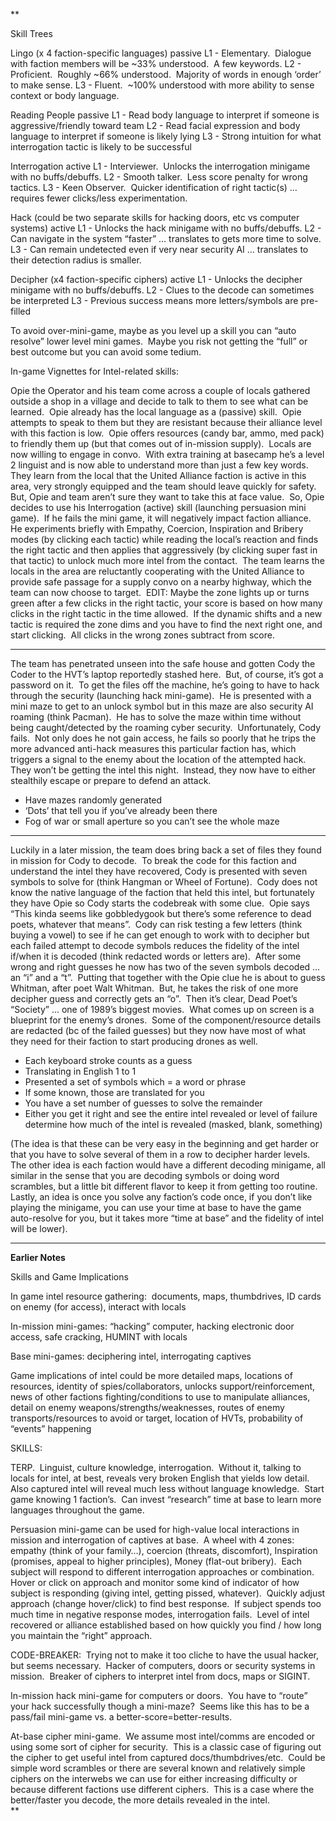 **

Skill Trees

Lingo (x 4 faction-specific languages) passive
L1 - Elementary.  Dialogue with faction members will be ~33% understood.  A few keywords.
L2 - Proficient.  Roughly ~66% understood.  Majority of words in enough ‘order’ to make sense.
L3 - Fluent.  ~100% understood with more ability to sense context or body language.

Reading People passive
L1 - Read body language to interpret if someone is aggressive/friendly toward team
L2 - Read facial expression and body language to interpret if someone is likely lying
L3 - Strong intuition for what interrogation tactic is likely to be successful

Interrogation active
L1 - Interviewer.  Unlocks the interrogation minigame with no buffs/debuffs.
L2 - Smooth talker.  Less score penalty for wrong tactics.
L3 - Keen Observer.  Quicker identification of right tactic(s) … requires fewer clicks/less experimentation.

Hack (could be two separate skills for hacking doors, etc vs computer systems) active
L1 - Unlocks the hack minigame with no buffs/debuffs.
L2 - Can navigate in the system “faster” … translates to gets more time to solve.
L3 - Can remain undetected even if very near security AI … translates to their detection radius is smaller.

Decipher (x4 faction-specific ciphers) active
L1 - Unlocks the decipher minigame with no buffs/debuffs.
L2 - Clues to the decode can sometimes be interpreted
L3 - Previous success means more letters/symbols are pre-filled

To avoid over-mini-game, maybe as you level up a skill you can “auto resolve” lower level mini games.  Maybe you risk not getting the “full” or best outcome but you can avoid some tedium.

In-game Vignettes for Intel-related skills:

Opie the Operator and his team come across a couple of locals gathered outside a shop in a village and decide to talk to them to see what can be learned.  Opie already has the local language as a (passive) skill.  Opie attempts to speak to them but they are resistant because their alliance level with this faction is low.  Opie offers resources (candy bar, ammo, med pack) to friendly them up (but that comes out of in-mission supply).  Locals are now willing to engage in convo.  With extra training at basecamp he’s a level 2 linguist and is now able to understand more than just a few key words.  They learn from the local that the United Alliance faction is active in this area, very strongly equipped and the team should leave quickly for safety.  But, Opie and team aren’t sure they want to take this at face value.  So, Opie decides to use his Interrogation (active) skill (launching persuasion mini game).  If he fails the mini game, it will negatively impact faction alliance.  He experiments briefly with Empathy, Coercion, Inspiration and Bribery modes (by clicking each tactic) while reading the local’s reaction and finds the right tactic and then applies that aggressively (by clicking super fast in that tactic) to unlock much more intel from the contact.  The team learns the locals in the area are reluctantly cooperating with the United Alliance to provide safe passage for a supply convo on a nearby highway, which the team can now choose to target.  EDIT: Maybe the zone lights up or turns green after a few clicks in the right tactic, your score is based on how many clicks in the right tactic in the time allowed.  If the dynamic shifts and a new tactic is required the zone dims and you have to find the next right one, and start clicking.  All clicks in the wrong zones subtract from score.

*****

The team has penetrated unseen into the safe house and gotten Cody the Coder to the HVT’s laptop reportedly stashed here.  But, of course, it’s got a password on it.  To get the files off the machine, he’s going to have to hack through the security (launching hack mini-game).  He is presented with a mini maze to get to an unlock symbol but in this maze are also security AI roaming (think Pacman).  He has to solve the maze within time without being caught/detected by the roaming cyber security.  Unfortunately, Cody fails.  Not only does he not gain access, he fails so poorly that he trips the more advanced anti-hack measures this particular faction has, which triggers a signal to the enemy about the location of the attempted hack.  They won’t be getting the intel this night.  Instead, they now have to either stealthily escape or prepare to defend an attack. 
- Have mazes randomly generated
- ‘Dots’ that tell you if you’ve already been there
- Fog of war or small aperture so you can’t see the whole maze

*****

Luckily in a later mission, the team does bring back a set of files they found in mission for Cody to decode.  To break the code for this faction and understand the intel they have recovered, Cody is presented with seven symbols to solve for (think Hangman or Wheel of Fortune).  Cody does not know the native language of the faction that held this intel, but fortunately they have Opie so Cody starts the codebreak with some clue.  Opie says “This kinda seems like gobbledygook but there’s some reference to dead poets, whatever that means”.  Cody can risk testing a few letters (think buying a vowel) to see if he can get enough to work with to decipher but each failed attempt to decode symbols reduces the fidelity of the intel if/when it is decoded (think redacted words or letters are).  After some wrong and right guesses he now has two of the seven symbols decoded … an “i” and a “t”.  Putting that together with the Opie clue he is about to guess Whitman, after poet Walt Whitman.  But, he takes the risk of one more decipher guess and correctly gets an “o”.  Then it’s clear, Dead Poet’s “Society” … one of 1989’s biggest movies.  What comes up on screen is a blueprint for the enemy’s drones.  Some of the component/resource details are redacted (bc of the failed guesses) but they now have most of what they need for their faction to start producing drones as well.
- Each keyboard stroke counts as a guess
- Translating in English 1 to 1
- Presented a set of symbols which = a word or phrase
- If some known, those are translated for you
- You have a set number of guesses to solve the remainder
- Either you get it right and see the entire intel revealed or level of failure determine how much of the intel is revealed (masked, blank, something)

(The idea is that these can be very easy in the beginning and get harder or that you have to solve several of them in a row to decipher harder levels.  The other idea is each faction would have a different decoding minigame, all similar in the sense that you are decoding symbols or doing word scrambles, but a little bit different flavor to keep it from getting too routine.  Lastly, an idea is once you solve any faction’s code once, if you don’t like playing the minigame, you can use your time at base to have the game auto-resolve for you, but it takes more “time at base” and the fidelity of intel will be lower).

*****

**Earlier Notes**

Skills and Game Implications

In game intel resource gathering:  documents, maps, thumbdrives, ID cards on enemy (for access), interact with locals

In-mission mini-games: “hacking” computer, hacking electronic door access, safe cracking, HUMINT with locals

Base mini-games: deciphering intel, interrogating captives

Game implications of intel could be more detailed maps, locations of resources, identity of spies/collaborators, unlocks support/reinforcement, news of other factions fighting/conditions to use to manipulate alliances, detail on enemy weapons/strengths/weaknesses, routes of enemy transports/resources to avoid or target, location of HVTs, probability of “events” happening 

SKILLS:  
  
TERP.  Linguist, culture knowledge, interrogation.  Without it, talking to locals for intel, at best, reveals very broken English that yields low detail.  Also captured intel will reveal much less without language knowledge.  Start game knowing 1 faction’s.  Can invest “research” time at base to learn more languages throughout the game.

Persuasion mini-game can be used for high-value local interactions in mission and interrogation of captives at base.  A wheel with 4 zones: empathy (think of your family…), coercion (threats, discomfort), Inspiration (promises, appeal to higher principles), Money (flat-out bribery).  Each subject will respond to different interrogation approaches or combination.  Hover or click on approach and monitor some kind of indicator of how subject is responding (giving intel, getting pissed, whatever).  Quickly adjust approach (change hover/click) to find best response.  If subject spends too much time in negative response modes, interrogation fails.  Level of intel recovered or alliance established based on how quickly you find / how long you maintain the “right” approach.

CODE-BREAKER:  Trying not to make it too cliche to have the usual hacker, but seems necessary.  Hacker of computers, doors or security systems in mission.  Breaker of ciphers to interpret intel from docs, maps or SIGINT.

In-mission hack mini-game for computers or doors.  You have to “route” your hack successfully though a mini-maze?  Seems like this has to be a pass/fail mini-game vs. a better-score=better-results.

At-base cipher mini-game.  We assume most intel/comms are encoded or using some sort of cipher for security.  This is a classic case of figuring out the cipher to get useful intel from captured docs/thumbdrives/etc.  Could be simple word scrambles or there are several known and relatively simple ciphers on the interwebs we can use for either increasing difficulty or because different factions use different ciphers.  This is a case where the better/faster you decode, the more details revealed in the intel.  
**